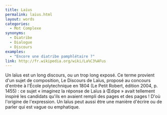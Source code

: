 ```yaml
---
title: Laïus
permalink: laius.html
layout: words
categories:
  - Mot Complexe
synonyms:
  - Diatribe
  - Dialogue
  - Discours
examples:
  - "Encore une diatribe pamphlétaire ?"
link: http://fr.wikipedia.org/wiki/La%C3%AFus
---
```


Un laïus est un long discours, ou un trop long exposé. Ce terme provient d'un sujet de composition, Le Discours de Laïus, proposé au concours d'entrée à l'École polytechnique en 1804 (Le Petit Robert, édition 2004, p. 1455) : ce sujet « imaginez la réponse de Laïus à Œdipe » avait tellement inspiré les candidats qu'ils en avaient rempli des pages et des pages !
D'où l'origine de l'expression.
Un laïus peut aussi être une manière d'écrire ou de parler qui est vague ou emphatique.
